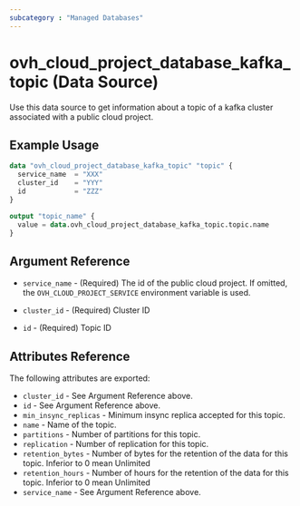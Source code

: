 ```yaml
---
subcategory : "Managed Databases"
---
```


# ovh_cloud_project_database_kafka_topic (Data Source)

Use this data source to get information about a topic of a kafka cluster associated with a public cloud project.

## Example Usage

```terraform
data "ovh_cloud_project_database_kafka_topic" "topic" {
  service_name  = "XXX"
  cluster_id    = "YYY"
  id            = "ZZZ"
}

output "topic_name" {
  value = data.ovh_cloud_project_database_kafka_topic.topic.name
}
```

## Argument Reference

* `service_name` - (Required) The id of the public cloud project. If omitted, the `OVH_CLOUD_PROJECT_SERVICE` environment variable is used.

* `cluster_id` - (Required) Cluster ID

* `id` - (Required) Topic ID

## Attributes Reference

The following attributes are exported:

* `cluster_id` - See Argument Reference above.
* `id` - See Argument Reference above.
* `min_insync_replicas` - Minimum insync replica accepted for this topic.
* `name` - Name of the topic.
* `partitions` - Number of partitions for this topic.
* `replication` - Number of replication for this topic.
* `retention_bytes` - Number of bytes for the retention of the data for this topic. Inferior to 0 mean Unlimited
* `retention_hours` - Number of hours for the retention of the data for this topic. Inferior to 0 mean Unlimited
* `service_name` - See Argument Reference above.
